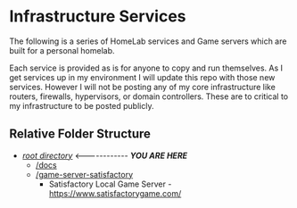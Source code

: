 # Infrastructure Services

The following is a series of HomeLab services and Game servers which are built for a personal homelab.

Each service is provided as is for anyone to copy and run themselves. As I get services up in my environment I will update this repo with those new services. However I will not be posting any of my core infrastructure like routers, firewalls, hypervisors, or domain controllers. These are to critical to my infrastructure to be posted publicly.

## Relative Folder Structure

- [*root directory*](README.md) <------------ ***YOU ARE HERE***
  - [/docs](/docs/README.md)
  - [/game-server-satisfactory](./game-server-satisfactory/README.md)
    - Satisfactory Local Game Server - <https://www.satisfactorygame.com/>
